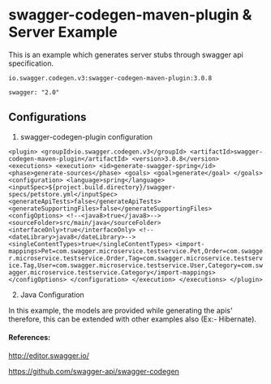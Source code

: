 # swagger-codegen-maven-plugin & Server Example

This is an example which generates server stubs through swagger
api specification.

    io.swagger.codegen.v3:swagger-codegen-maven-plugin:3.0.8
    
    swagger: "2.0"

## Configurations

1. swagger-codegen-plugin configuration

 `
 <plugin>
     <groupId>io.swagger.codegen.v3</groupId>
     <artifactId>swagger-codegen-maven-plugin</artifactId>
     <version>3.0.8</version>
       <executions>
          <execution>
             <id>generate-swagger-spring</id>
             <phase>generate-sources</phase>
             <goals>
                 <goal>generate</goal>
             </goals>
             <configuration>
                  <language>spring</language>
                  <inputSpec>${project.build.directory}/swagger-specs/petstore.yml</inputSpec>
                  <generateApiTests>false</generateApiTests>
                  <generateSupportingFiles>false</generateSupportingFiles>
                  <configOptions>
                  <!--<java8>true</java8>-->
                  <sourceFolder>src/main/java</sourceFolder>
                  <interfaceOnly>true</interfaceOnly>
                  <!--<dateLibrary>java8</dateLibrary>-->
                  <singleContentTypes>true</singleContentTypes>
                  <import-mappings>Pet=com.swagger.microservice.testservice.Pet,Order=com.swagger.microservice.testservice.Order,Tag=com.swagger.microservice.testservice.Tag,User=com.swagger.microservice.testservice.User,Category=com.swagger.microservice.testservice.Category</import-mappings>
                  </configOptions>
             </configuration>
          </execution>
       </executions>
 </plugin>
 `

2. Java Configuration

In this example, the models are provided while generating the apis' therefore, this can be extended with other examples also (Ex:- Hibernate).
    


#### References:

http://editor.swagger.io/

https://github.com/swagger-api/swagger-codegen


